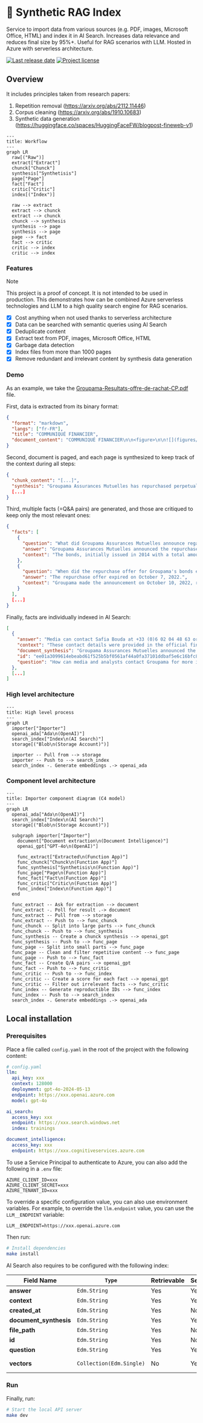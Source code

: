 # 🧠 Synthetic RAG Index

Service to import data from various sources (e.g. PDF, images, Microsoft Office, HTML) and index it in AI Search. Increases data relevance and reduces final size by 95%+. Useful for RAG scenarios with LLM. Hosted in Azure with serverless architecture.

<!-- github.com badges -->
[![Last release date](https://img.shields.io/github/release-date/clemlesne/call-center-ai)](https://github.com/clemlesne/call-center-ai/releases)
[![Project license](https://img.shields.io/github/license/clemlesne/call-center-ai)](https://github.com/clemlesne/call-center-ai/blob/main/LICENSE)

## Overview

It includes principles taken from research papers:

1. Repetition removal (https://arxiv.org/abs/2112.11446)
2. Corpus cleaning (https://arxiv.org/abs/1910.10683)
3. Synthetic data generation (https://huggingface.co/spaces/HuggingFaceFW/blogpost-fineweb-v1)

```mermaid
---
title: Workflow
---
graph LR
  raw[("Raw")]
  extract["Extract"]
  chunck["Chunck"]
  synthesis["Synthetisis"]
  page["Page"]
  fact["Fact"]
  critic["Critic"]
  index[("Index")]

  raw --> extract
  extract --> chunck
  extract --> chunck
  chunck --> synthesis
  synthesis --> page
  synthesis --> page
  page --> fact
  fact --> critic
  critic --> index
  critic --> index
```

### Features

> [!NOTE]
> This project is a proof of concept. It is not intended to be used in production. This demonstrates how can be combined Azure serverless technologies and LLM to a high quality search engine for RAG scenarios.

- [x] Cost anything when not used thanks to serverless architecture
- [x] Data can be searched with semantic queries using AI Search
- [x] Deduplicate content
- [x] Extract text from PDF, images, Microsoft Office, HTML
- [x] Garbage data detection
- [x] Index files from more than 1000 pages
- [x] Remove redundant and irrelevant content by synthesis data generation

### Demo

As an example, we take the [Groupama-Resultats-offre-de-rachat-CP.pdf](examples/raw/Groupama-Resultats-offre-de-rachat-CP.pdf) file.

First, data is extracted from its binary format:

```json
{
  "format": "markdown",
  "langs": ["fr-FR"],
  "title": "COMMUNIQUÉ FINANCIER",
  "document_content": "COMMUNIQUÉ FINANCIER\n\n<figure>\n\n![](figures/0)\n\n<!-- FigureContent=\"LE GROUPE Groupama\" -->\n\n</figure>\n\n\nLE PRÉSENT COMMUNIQUÉ NE DOIT PAS ÊTRE DIFFUSÉ AUX ÉTATS-UNIS\n\nParis, le 10 octobre 2022\n\nGroupama Assurances Mutuelles a racheté pour 228,9 millions d'euros les obligations senior subordonnées perpétuelles émises en 2014\n\nGroupama Assurance Mutuelles annonce les résultats de l'offre de rachat qui a expiré le 7 octobre 2022 sur les Obligations Senior Subordonnées Perpétuelles portant intérêt à taux fixe à puis à taux variable d'un montant de 1.100.000.000 d'euros (ISIN : FR0011896513) émises en 2014. Le montant final du rachat est de 228,9 millions d'euros.\n\nCette opération contribue à la gestion proactive de la structure de capital de Groupama.\n\n| Contact presse Safia Bouda | Contact analystes et investisseurs Valérie Buffard |\n| - | - |\n| + 33 (0)6 02 04 48 63 | +33 (0)6 70 04 12 38 |\n| safia.bouda@groupama.com | valerie.buffard@groupama.com |\n\n<!-- PageFooter=\"A propos du groupe Groupama\" -->\n\nDepuis plus de 100 ans, le Groupe Groupama, fonde son action sur des valeurs humanistes intemporelles pour permettre au plus grand nombre de construire leur vie en confiance. Le Groupe Groupama, l'un des premiers groupes d'assurance mutualistes en France, développe ses activités d'assurance, et de services dans dix pays. Le groupe compte 12 millions de sociétaires et clients et 31 000 collaborateurs à travers le monde, avec un chiffre d'affaires annuel de 15,5 milliards d'euros. Retrouvez toute l'actualité du Groupe Groupama sur son site internet (www.groupama.com)\n"
}
```

Second, document is paged, and each page is synthesized to keep track of the context during all steps:

```json
{
  "chunk_content": "[...]",
  "synthesis": "Groupama Assurances Mutuelles has repurchased perpetual subordinated senior bonds issued in 2014 for 228.9 million euros, contributing to the proactive management of its capital structure. This announcement made on October 10, 2022, follows the expiration of the repurchase offer on October 7, 2022. Groupama, a leading mutual insurance group in France with over a century of history, operates in ten countries, serving 12 million customers and employing 31,000 people, with an annual turnover of 15.5 billion euros.",
  [...]
}

```

Third, multiple facts (=Q&A pairs) are generated, and those are critiqued to keep only the most relevant ones:

```json
{
  "facts": [
    {
      "question": "What did Groupama Assurances Mutuelles announce regarding the bonds issued in 2014?",
      "answer": "Groupama Assurances Mutuelles announced the repurchase of perpetual subordinated senior bonds issued in 2014 for 228.9 million euros.",
      "context": "The bonds, initially issued in 2014 with a total amount of 1.1 billion euros and ISIN code FR0011896513, were repurchased as part of Groupama's proactive capital structure management. The announcement was made on October 10, 2022, after the repurchase offer expired on October 7, 2022."
    },
    {
      "question": "When did the repurchase offer for Groupama's bonds expire?",
      "answer": "The repurchase offer expired on October 7, 2022.",
      "context": "Groupama made the announcement on October 10, 2022, regarding the expiration of the offer and the final repurchase amount of 228.9 million euros for the bonds issued in 2014."
    }
  ],
  [...]
}

```

Finally, facts are individually indexed in AI Search:

```json
[
  {
    "answer": "Media can contact Safia Bouda at +33 (0)6 02 04 48 63 or via email at safia.bouda@groupama.com, and analysts can contact Valérie Buffard at +33 (0)6 70 04 12 38 or via email at valerie.buffard@groupama.com.",
    "context": "These contact details were provided in the official financial press release by Groupama for further inquiries.",
    "document_synthesis": "Groupama Assurances Mutuelles announced the repurchase of perpetual subordinated senior bonds worth 228.9 million euros, initially issued in 2014 with a total amount of 1.1 billion euros. This strategic financial maneuver aims to proactively manage the company's capital structure. The offer concluded on October 7, 2022. Groupama, a leading mutual insurance group in France, operates in ten countries with an annual revenue of 15.5 billion euros.",
    "id": "ee01a3099614ebeabd61f525b5bf0561af44a0fa37101ddbaf5e6c16bfc80564",
    "question": "How can media and analysts contact Groupama for more information?"
  },
  [...]
]
```

### High level architecture

```mermaid
---
title: High level process
---
graph LR
  importer["Importer"]
  openai_ada["Ada\n(OpenAI)"]
  search_index["Index\n(AI Search)"]
  storage[("Blob\n(Storage Account)")]

  importer -- Pull from --> storage
  importer -- Push to --> search_index
  search_index -. Generate embeddings .-> openai_ada
```

### Component level architecture

```mermaid
---
title: Importer component diagram (C4 model)
---
graph LR
  openai_ada["Ada\n(OpenAI)"]
  search_index["Index\n(AI Search)"]
  storage[("Blob\n(Storage Account)")]

  subgraph importer["Importer"]
    document["Document extraction\n(Document Intelligence)"]
    openai_gpt["GPT-4o\n(OpenAI)"]

    func_extract["Extracted\n(Function App)"]
    func_chunck["Chunck\n(Function App)"]
    func_synthesis["Synthetisis\n(Function App)"]
    func_page["Page\n(Function App)"]
    func_fact["Fact\n(Function App)"]
    func_critic["Critic\n(Function App)"]
    func_index["Index\n(Function App)"]
  end

  func_extract -- Ask for extraction --> document
  func_extract -. Poll for result .-> document
  func_extract -- Pull from --> storage
  func_extract -- Push to --> func_chunck
  func_chunck -- Split into large parts --> func_chunck
  func_chunck -- Push to --> func_synthesis
  func_synthesis -- Create a chunck synthesis --> openai_gpt
  func_synthesis -- Push to --> func_page
  func_page -- Split into small parts --> func_page
  func_page -- Clean and filter repetitive content --> func_page
  func_page -- Push to --> func_fact
  func_fact -- Create Q/A pairs --> openai_gpt
  func_fact -- Push to --> func_critic
  func_critic -- Push to --> func_index
  func_critic -- Create a score for each fact --> openai_gpt
  func_critic -- Filter out irrelevant facts --> func_critic
  func_index -- Generate reproductible IDs --> func_index
  func_index -- Push to --> search_index
  search_index -. Generate embeddings .-> openai_ada
```

## Local installation

### Prerequisites

Place a file called `config.yaml` in the root of the project with the following content:

```yaml
# config.yaml
llm:
  api_key: xxx
  context: 128000
  deployment: gpt-4o-2024-05-13
  endpoint: https://xxx.openai.azure.com
  model: gpt-4o

ai_search:
  access_key: xxx
  endpoint: https://xxx.search.windows.net
  index: trainings

document_intelligence:
  access_key: xxx
  endpoint: https://xxx.cognitiveservices.azure.com
```

To use a Service Principal to authenticate to Azure, you can also add the following in a `.env` file:

```dotenv
AZURE_CLIENT_ID=xxx
AZURE_CLIENT_SECRET=xxx
AZURE_TENANT_ID=xxx
```

To override a specific configuration value, you can also use environment variables. For example, to override the `llm.endpoint` value, you can use the `LLM__ENDPOINT` variable:

```dotenv
LLM__ENDPOINT=https://xxx.openai.azure.com
```

Then run:

```bash
# Install dependencies
make install
```

AI Search also requires to be configured with the following index:

| **Field Name** | `Type` | Retrievable | Searchable | Dimensions | Vectorizer |
|-|-|-|-|-|-|
| **answer** | `Edm.String` | Yes | Yes | | |
| **context** | `Edm.String` | Yes | Yes | | |
| **created_at** | `Edm.String` | Yes | No | | |
| **document_synthesis** | `Edm.String` | Yes | Yes | | |
| **file_path** | `Edm.String` | Yes | No | | |
| **id** | `Edm.String` | Yes | No | | |
| **question** | `Edm.String` | Yes | Yes | | |
| **vectors** | `Collection(Edm.Single)` | No | Yes | 1536 | *OpenAI ADA* |

### Run

Finally, run:

```bash
# Start the local API server
make dev
```
